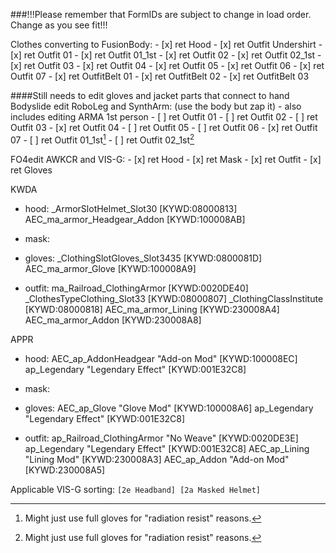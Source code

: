 ###!!!Please remember that FormIDs are subject to change in load order. Change as you see fit!!!

Clothes converting to FusionBody:
    - [x] ret Hood
    - [x] ret Outfit Undershirt
    - [x] ret Outfit 01
    - [x] ret Outfit 01_1st
    - [x] ret Outfit 02
    - [x] ret Outfit 02_1st
    - [x] ret Outfit 03
    - [x] ret Outfit 04
    - [x] ret Outfit 05
    - [x] ret Outfit 06
    - [x] ret Outfit 07
    - [x] ret OutfitBelt 01
    - [x] ret OutfitBelt 02
    - [x] ret OutfitBelt 03

####Still needs to edit gloves and jacket parts that connect to hand
Bodyslide edit RoboLeg and SynthArm: (use the body but zap it) - also includes editing ARMA 1st person
    - [ ] ret Outfit 01
    - [ ] ret Outfit 02
    - [ ] ret Outfit 03
    - [x] ret Outfit 04
    - [ ] ret Outfit 05
    - [ ] ret Outfit 06
    - [x] ret Outfit 07
    - [ ] ret Outfit 01_1st[^opt]
    - [ ] ret Outfit 02_1st[^opt]

FO4edit AWKCR and VIS-G:
    - [x] ret Hood
    - [x] ret Mask
    - [x] ret Outfit
    - [x] ret Gloves

KWDA
- hood: 
_ArmorSlotHelmet_Slot30 [KYWD:08000813]
AEC_ma_armor_Headgear_Addon [KYWD:100008AB]

- mask:


- gloves:
_ClothingSlotGloves_Slot3435 [KYWD:0800081D]
AEC_ma_armor_Glove [KYWD:100008A9]

- outfit:
ma_Railroad_ClothingArmor [KYWD:0020DE40]
_ClothesTypeClothing_Slot33 [KYWD:08000807]
_ClothingClassInstitute [KYWD:08000818]
AEC_ma_armor_Lining [KYWD:230008A4]
AEC_ma_armor_Addon [KYWD:230008A8]

APPR
- hood: 
AEC_ap_AddonHeadgear "Add-on Mod" [KYWD:100008EC]
ap_Legendary "Legendary Effect" [KYWD:001E32C8]

- mask:


- gloves:
AEC_ap_Glove "Glove Mod" [KYWD:100008A6]
ap_Legendary "Legendary Effect" [KYWD:001E32C8]

- outfit:
ap_Railroad_ClothingArmor "No Weave" [KYWD:0020DE3E]
ap_Legendary "Legendary Effect" [KYWD:001E32C8]
AEC_ap_Lining "Lining Mod" [KYWD:230008A3]
AEC_ap_Addon "Add-on Mod" [KYWD:230008A5]

Applicable VIS-G sorting:
`
[2e Headband]
[2a Masked Helmet]
`
[^opt]: Might just use full gloves for "radiation resist" reasons.
